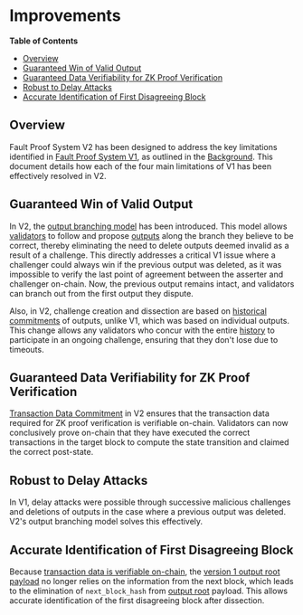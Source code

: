 # Improvements

<!-- All glossary references in this file. -->

[g-checkpoint-output]: ../glossary.md#checkpoint-output
[g-validator]: ../glossary.md#validator
[g-l2-output]: ../glossary.md#l2-output-root

<!-- START doctoc generated TOC please keep comment here to allow auto update -->
<!-- DON'T EDIT THIS SECTION, INSTEAD RE-RUN doctoc TO UPDATE -->
**Table of Contents**

- [Overview](#overview)
- [Guaranteed Win of Valid Output](#guaranteed-win-of-valid-output)
- [Guaranteed Data Verifiability for ZK Proof Verification](#guaranteed-data-verifiability-for-zk-proof-verification)
- [Robust to Delay Attacks](#robust-to-delay-attacks)
- [Accurate Identification of First Disagreeing Block](#accurate-identification-of-first-disagreeing-block)

<!-- END doctoc generated TOC please keep comment here to allow auto update -->

## Overview

Fault Proof System V2 has been designed to address the key limitations identified in
[Fault Proof System V1](../challenge.md), as outlined in the [Background](./README.md#background). This document details
how each of the four main limitations of V1 has been effectively resolved in V2.

## Guaranteed Win of Valid Output

In V2, the [output branching model](./output-proposal.md#output-branching-model) has been introduced. This model allows
[validators][g-validator] to follow and propose [outputs][g-checkpoint-output] along the branch they believe to be
correct, thereby eliminating the need to delete outputs deemed invalid as a result of a challenge. This directly
addresses a critical V1 issue where a challenger could always win if the previous output was deleted, as it was
impossible to verify the last point of agreement between the asserter and challenger on-chain. Now, the previous output
remains intact, and validators can branch out from the first output they dispute.

Also, in V2, challenge creation and dissection are based on [historical commitments](./definitions.md#claim) of outputs,
unlike V1, which was based on individual outputs. This change allows any validators who concur with the entire
[history](./definitions.md#history) to participate in an ongoing challenge, ensuring that they don't lose due to
timeouts.

## Guaranteed Data Verifiability for ZK Proof Verification

[Transaction Data Commitment](./transaction-data-commitment.md) in V2 ensures that the transaction data required for ZK
proof verification is verifiable on-chain. Validators can now conclusively prove on-chain that they have executed the
correct transactions in the target block to compute the state transition and claimed the correct post-state.

## Robust to Delay Attacks

In V1, delay attacks were possible through successive malicious challenges and deletions of outputs in the case where a
previous output was deleted. V2's output branching model solves this effectively.

## Accurate Identification of First Disagreeing Block

Because [transaction data is verifiable on-chain](./transaction-data-commitment.md), the
[version 1 output root payload](./output-proposal.md#output-root-payload-version-1) no longer relies on the information
from the next block, which leads to the elimination of `next_block_hash` from [output root][g-l2-output] payload. This
allows accurate identification of the first disagreeing block after dissection.
